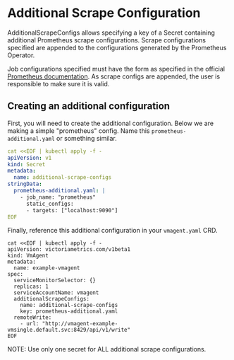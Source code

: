 # Additional Scrape Configuration

AdditionalScrapeConfigs allows specifying a key of a Secret containing
additional Prometheus scrape configurations. Scrape configurations specified
are appended to the configurations generated by the Prometheus Operator.

Job configurations specified must have the form as specified in the official
[Prometheus documentation](
https://prometheus.io/docs/prometheus/latest/configuration/configuration/#scrape_config).
As scrape configs are appended, the user is responsible to make sure it is
valid. 

## Creating an additional configuration

First, you will need to create the additional configuration.
Below we are making a simple "prometheus" config.  Name this
`prometheus-additional.yaml` or something similar.

```yaml
cat <<EOF | kubectl apply -f -
apiVersion: v1
kind: Secret
metadata:
  name: additional-scrape-configs
stringData:
  prometheus-additional.yaml: |
    - job_name: "prometheus"
      static_configs:
      - targets: ["localhost:9090"]
EOF
```

Finally, reference this additional configuration in your `vmagent.yaml` CRD.

```
cat <<EOF | kubectl apply -f -
apiVersion: victoriametrics.com/v1beta1
kind: VmAgent
metadata:
  name: example-vmagent
spec:
  serviceMonitorSelector: {}
  replicas: 1
  serviceAccountName: vmagent
  additionalScrapeConfigs:
    name: additional-scrape-configs
    key: prometheus-additional.yaml
  remoteWrite:
    - url: "http://vmagent-example-vmsingle.default.svc:8429/api/v1/write"
EOF
```

NOTE: Use only one secret for ALL additional scrape configurations.

